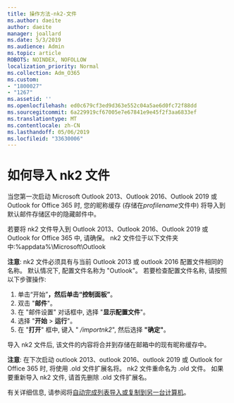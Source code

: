 ```yaml
---
title: 操作方法-nk2-文件
ms.author: daeite
author: daeite
manager: joallard
ms.date: 5/3/2019
ms.audience: Admin
ms.topic: article
ROBOTS: NOINDEX, NOFOLLOW
localization_priority: Normal
ms.collection: Adm_O365
ms.custom:
- "1800027"
- "1267"
ms.assetid: ''
ms.openlocfilehash: ed0c679cf3ed9d363e552c04a5ae6d0fc72f88dd
ms.sourcegitcommit: 6a229919cf67005e7e67841e9e45f2f3aa6833ef
ms.translationtype: MT
ms.contentlocale: zh-CN
ms.lasthandoff: 05/06/2019
ms.locfileid: "33630006"
---
```

# <a name="how-to-import-nk2-files"></a>如何导入 nk2 文件 

当您第一次启动 Microsoft Outlook 2013、Outlook 2016、Outlook 2019 或 Outlook for Office 365 时, 您的昵称缓存 (存储在*profilename*文件中) 将导入到默认邮件存储区中的隐藏邮件中。

若要将 nk2 文件导入到 Outlook 2013、Outlook 2016、Outlook 2019 或 Outlook for Office 365 中, 请确保。 nk2 文件位于以下文件夹中:%appdata%\Microsoft\Outlook

**注意**: nk2 文件必须具有与当前 Outlook 2013 或 outlook 2016 配置文件相同的名称。 默认情况下, 配置文件名称为 "Outlook"。 若要检查配置文件名称, 请按照以下步骤操作: 
1. 单击“开始”****，然后单击“控制面板”****。
2. 双击 "**邮件**"。
3. 在 "邮件设置" 对话框中, 选择 "**显示配置文件**"。
4. 选择 "**开始** > **运行**"。
5. 在 "**打开**" 框中, 键入 " */importnk2*", 然后选择 **"确定"**。 

导入 nk2 文件后, 该文件的内容将合并到存储在邮箱中的现有昵称缓存中。

**注意**: 在下次启动 outlook 2013、outlook 2016、outlook 2019 或 Outlook for Office 365 时, 将使用 .old 文件扩展名将。 nk2 文件重命名为 .old 文件。 如果要重新导入 nk2 文件, 请首先删除 .old 文件扩展名。

有关详细信息, 请参阅将[自动完成列表导入或复制到另一台计算机](https://support.microsoft.com/en-us/help/2806550/how-to-import-nk2-files-into-outlook%)。